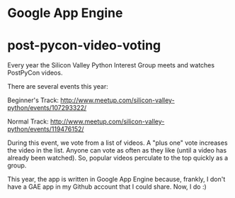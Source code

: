 Google App Engine
=================

post-pycon-video-voting
=======================

Every year the Silicon Valley Python Interest Group meets and watches PostPyCon
videos.

There are several events this year:

Beginner's Track:
http://www.meetup.com/silicon-valley-python/events/107293322/

Normal Track:
http://www.meetup.com/silicon-valley-python/events/119476152/

During this event, we vote from a list of videos. A "plus one" vote increases
the video in the list. Anyone can vote as often as they like (until a video has
already been watched).  So, popular videos perculate to the top quickly as a
group.

This year, the app is written in Google App Engine because, frankly, I don't
have a GAE app in my Github account that I could share. Now, I do :)
